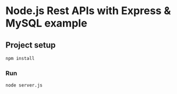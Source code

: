 # Node.js Rest APIs with Express & MySQL example


## Project setup
```
npm install
```

### Run
```
node server.js
```
